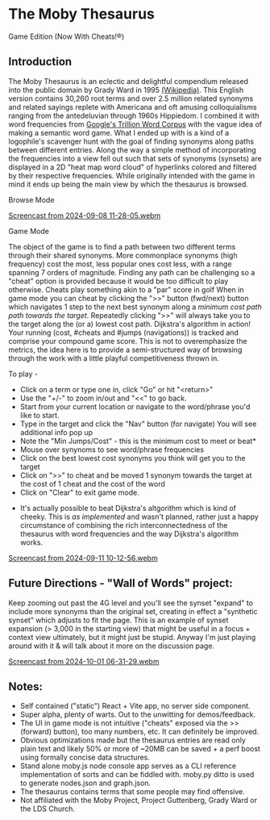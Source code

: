 # The Moby Thesaurus
Game Edition (Now With Cheats!®)

## Introduction

The Moby Thesaurus is an eclectic and delightful compendium released into the public domain by Grady Ward in 1995 [(Wikipedia)](https://en.wikipedia.org/wiki/Moby_Project). This English version contains 30,260 root terms and over 2.5 million related synonyms and related sayings replete with Americana and oft amusing colloquialisms ranging from the antedeluvian through 1960s Hippiedom. I combined it with word frequencies from [Google's Trillion Word Corpus](https://research.google/blog/all-our-n-gram-are-belong-to-you/) with the vague idea of making a semantic word game. What I ended up with is a kind of a logophile's scavenger hunt with the goal of finding synonyms along paths between different entries. Along the way a simple method of incorporating the frequencies into a view fell out such that sets of synonyms (synsets) are displayed in a 2D "heat map word cloud" of hyperlinks colored and filtered by their respective frequencies. While originally intended with the game in mind it ends up being the main view by which the thesaurus is browsed.


Browse Mode

[Screencast from 2024-09-08 11-28-05.webm](https://github.com/user-attachments/assets/ec5e2382-704e-48db-9706-78494dec9873)

Game Mode

The object of the game is to find a path between two different terms through their shared synonyms. More commonplace synonyms (high frequency) cost the most, less popular ones cost less, with a range spanning 7 orders of magnitude. Finding any path can be challenging so a "cheat" option is provided because it would be too difficult to play otherwise. Cheats play something akin to a "par" score in golf  When in game mode you can cheat by clicking the ">>" button (fwd/next) button which navigates 1 step to the next best synonym along a *minimum cost path path towards the target*.  Repeatedly clicking ">>" will always take you to the target along the (or a) lowest cost path. Dijkstra's algorithm in action! Your running (cost, #cheats and  #jumps (navigations)) is tracked and comprise your compound game score. This is not to overemphasize the metrics, the idea here is to provide a semi-structured way of browsing through the work with a little playful competitiveness thrown in. 


To play - 
- Click on a term or type one in, click "Go" or hit "\<return\>"
- Use the "+/-" to zoom in/out and "<<" to go back.
- Start from your current location or navigate to the word/phrase you'd like to start.
- Type in the target and click the "Nav" button (for navigate) You will see additional info pop up
- Note the "Min Jumps/Cost" - this is the minimum cost to meet or beat* 
- Mouse over synynoms to see word/phrase frequencies
- Click on the best lowest cost synonyms you think will get you to the target
- Click on ">>" to cheat and be moved 1 synonym towards the target at the cost of 1 cheat and the cost of the word
- Click on "Clear" to exit game mode.

* It's actually possible to beat Dijkstra's altgorithm which is kind of cheeky. This is *as implemented* and wasn't planned, rather just a happy circumstance of combining the rich interconnectedness of the thesaurus with word frequencies and the way Dijkstra's algorithm works.

[Screencast from 2024-09-11 10-12-56.webm](https://github.com/user-attachments/assets/b022f348-5793-42c9-881f-3f6793020eee)

## Future Directions - "Wall of Words" project:
Keep zooming out past the 4G level and you'll see the synset "expand" to include more synonyms than the original set, creating in effect a "synthetic synset" which adjusts to fit the page. This is an example of synset expansion (> 3,000 in the starting view) that might be useful in a focus + context view ultimately, but it might just be stupid. Anyway I'm just playing around with it & will talk about it more on the discussion page.




[Screencast from 2024-10-01 06-31-29.webm](https://github.com/user-attachments/assets/ad1788d2-5107-43ad-9437-822dfba18bc0)

## Notes:
- Self contained ("static") React + Vite app, no server side component.
- Super alpha, plenty of warts. Out to the unwitting for demos/feedback.
- The UI in game mode is not intuitive ("cheats" exposed via the >> (forward) button), too many numbers, etc. It can definitely be improved.
- Obvious optimizations made but the thesaurus entries are read only plain text and likely 50% or more of ~20MB can be saved + a perf boost using formally concise data structures.
- Stand alone moby.js node console app serves as a CLI reference implementation of sorts and can be fiddled with. moby.py ditto is used to generate nodes.json and graph.json.
- The thesaurus contains terms that some people may find offensive.
- Not affiliated with the Moby Project, Project Guttenberg, Grady Ward or the LDS Church.

  









